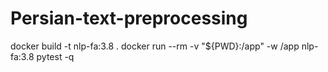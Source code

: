 # Persian-text-preprocessing
docker build -t nlp-fa:3.8 .
docker run --rm -v "${PWD}:/app" -w /app nlp-fa:3.8 pytest -q
